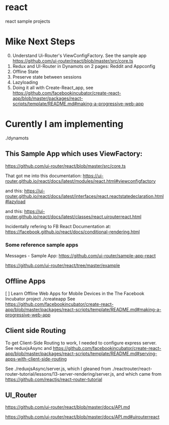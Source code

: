 # react
react sample projects

# Mike Next Steps
0. Understand Ui-Router's ViewConfigFactory.  See the sample app https://github.com/ui-router/react/blob/master/src/core.ts
1. Redux and UI-Router in Dynamots on 2 pages: Reddit and Appconfig
2. Offline State
3. Preserve state between sessions
4. Lazyloading
5. Doing it all with Create-React_app, see https://github.com/facebookincubator/create-react-app/blob/master/packages/react-scripts/template/README.md#making-a-progressive-web-app


# Curently I am implementing
./dynamots

## This Sample App which uses ViewFactory: 

https://github.com/ui-router/react/blob/master/src/core.ts

That got me into this documentation: https://ui-router.github.io/react/docs/latest/modules/react.html#viewconfigfactory

and this: https://ui-router.github.io/react/docs/latest/interfaces/react.reactstatedeclaration.html#lazyload

and this: https://ui-router.github.io/react/docs/latest/classes/react.uirouterreact.html


Incidentally refering to FB React Documentation at: https://facebook.github.io/react/docs/conditional-rendering.html

### Some reference sample apps
Messages - Sample App:  https://github.com/ui-router/sample-app-react

https://github.com/ui-router/react/tree/master/example






## Offline Apps
[ ] Learn Offline Web Apps for Mobile Devices in the The Facebook Incubator project ./createapp
See https://github.com/facebookincubator/create-react-app/blob/master/packages/react-scripts/template/README.md#making-a-progressive-web-app


## Client side Routing
To get Client-Side Routing to work, I needed to configure express server.  See reduxjsAsync and https://github.com/facebookincubator/create-react-app/blob/master/packages/react-scripts/template/README.md#serving-apps-with-client-side-routing

See ./reduxjsAsync/server.js, which I gleaned from ./reactrouter/react-router-tutorial/lessons/13-server-rendering/server.js, and which came from https://github.com/reactjs/react-router-tutorial





## UI_Router
https://github.com/ui-router/react/blob/master/docs/API.md

https://github.com/ui-router/react/blob/master/docs/API.md#uirouterreact







